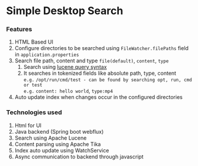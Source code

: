 # Simple Desktop Search

### Features

1. HTML Based UI
2. Configure directories to be searched using `FileWatcher.filePaths` field in `application.properties`
3. Search file path, content and type `file(default)`, `content`, `type` 
    1. Search using [lucene query syntax](https://lucene.apache.org/core/2_9_4/queryparsersyntax.html) <br/>
    2. It searches in tokenized fields like absolute path, type, content <br/>
        `e.g.` `/opt/run/cmd/test - can be found by searching opt, run, cmd or test` <br/>
        `e.g.` `content: hello world`, `type:mp4`
3. Auto update index when changes occur in the configured directories  

### Technologies used

1. Html for UI
2. Java backend (Spring boot webflux)
3. Search using Apache Lucene
4. Content parsing using Apache Tika
5. Index auto update using WatchService 
6. Async communication to backend through javascript
